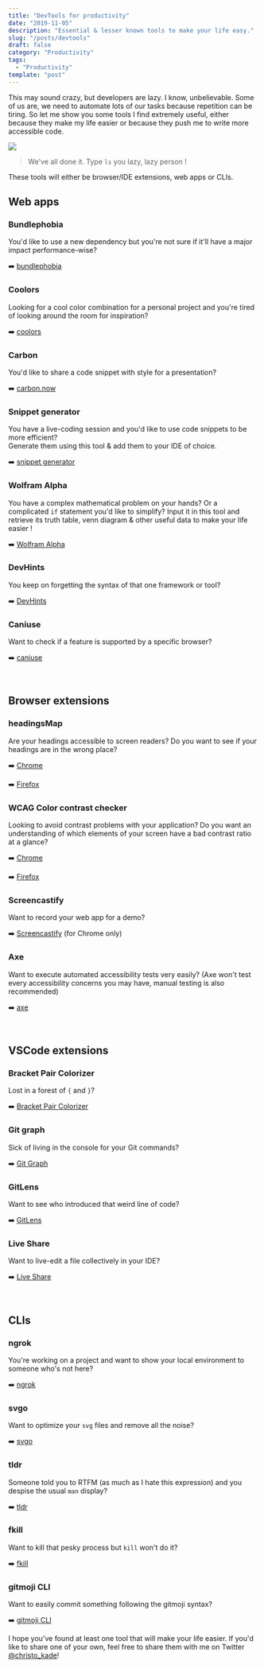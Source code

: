 ```yaml
---
title: "DevTools for productivity"
date: "2019-11-05"
description: "Essential & lesser known tools to make your life easy."
slug: "/posts/devtools"
draft: false
category: "Productivity"
tags:
  - "Productivity"
template: "post"
---
```


This may sound crazy, but developers are lazy. I know, unbelievable. Some of us are, we need to automate lots of our tasks because repetition can be tiring. So let me show you some tools I find extremely useful, either because they make my life easier or because they push me to write more accessible code.

![](https://thepracticaldev.s3.amazonaws.com/i/o3hjup10i1v0gdhnwx6y.gif)

> We've all done it. Type `ls` you lazy, lazy person !

These tools will either be browser/IDE extensions, web apps or CLIs.

## Web apps

### Bundlephobia

You'd like to use a new dependency but you're not sure if it'll have a major impact performance-wise?

➡️ [bundlephobia](https://bundlephobia.com/)

### Coolors

Looking for a cool color combination for a personal project and you're tired of looking around the room for inspiration?

️➡️ [coolors](https://coolors.co/)

### Carbon

You'd like to share a code snippet with style for a presentation? 

➡️ [carbon.now](https://carbon.now.sh/)

### Snippet generator

You have a live-coding session and you'd like to use code snippets to be more efficient?  
Generate them using this tool & add them to your IDE of choice.

➡️ [snippet generator](https://snippet-generator.app/?description=My+snippet&tabtrigger=helloWorld&snippet=%3Cdiv%3E%0A++Hello+World+%21%0A%3C%2Fdiv%3E&mode=vscode)

### Wolfram Alpha

You have a complex mathematical problem on your hands? Or a complicated `if` statement you'd like to simplify? Input it in this tool and retrieve its truth table, venn diagram & other useful data to make your life easier !

➡️ [Wolfram Alpha](https://www.wolframalpha.com/input/?i=a+or+b+and+b+or+c)

### DevHints

You keep on forgetting the syntax of that one framework or tool?

➡️ [DevHints](https://devhints.io)

### Caniuse

Want to check if a feature is supported by a specific browser?

➡️ [caniuse](https://caniuse.com/)

<br>

## Browser extensions

### headingsMap

Are your headings accessible to screen readers? Do you want to see if your headings are in the wrong place? 

➡️ [Chrome](https://chrome.google.com/webstore/detail/headingsmap/flbjommegcjonpdmenkdiocclhjacmbi) 

➡️ [Firefox](https://addons.mozilla.org/en-US/firefox/addon/headingsmap/)

### WCAG Color contrast checker

Looking to avoid contrast problems with your application? Do you want an understanding of which elements of your screen have a bad contrast ratio at a glance? 

➡️ [Chrome](https://chrome.google.com/webstore/detail/wcag-color-contrast-check/plnahcmalebffmaghcpcmpaciebdhgdf?hl=en)

➡️ [Firefox](https://addons.mozilla.org/en-US/firefox/addon/wcag-contrast-checker/)

### Screencastify

Want to record your web app for a demo? 

➡️ [Screencastify](https://www.screencastify.com/) (for Chrome only)

### Axe

Want to execute automated accessibility tests very easily? (Axe won't test every accessibility concerns you may have, manual testing is also recommended)

➡️ [axe](https://www.deque.com/axe/)

<br>  

## VSCode extensions

### Bracket Pair Colorizer

Lost in a forest of `{` and `}`?

➡️ [Bracket Pair Colorizer](https://marketplace.visualstudio.com/items?itemName=CoenraadS.bracket-pair-colorizer-2)

### Git graph

Sick of living in the console for your Git commands?

➡️ [Git Graph](https://marketplace.visualstudio.com/items?itemName=mhutchie.git-graph)

### GitLens

Want to see who introduced that weird line of code?

➡️ [GitLens](https://marketplace.visualstudio.com/items?itemName=eamodio.gitlens)

### Live Share

Want to live-edit a file collectively in your IDE?

➡️ [Live Share](https://marketplace.visualstudio.com/items?itemName=MS-vsliveshare.vsliveshare)

<br>

## CLIs

### ngrok

You're working on a project and want to show your local environment to someone who's not here? 

➡️️ [ngrok](https://ngrok.com/)

### svgo

Want to optimize your `svg` files and remove all the noise?

➡️ [svgo](https://github.com/svg/svgo)


### tldr

Someone told you to RTFM (as much as I hate this expression) and you despise the usual `man` display?

➡️ [tldr](https://tldr.sh/)

### fkill

Want to kill that pesky process but `kill` won't do it?

➡️ [fkill](https://github.com/sindresorhus/fkill-cli)

### gitmoji CLI

Want to easily commit something following the gitmoji syntax?

➡️ [gitmoji CLI](https://github.com/carloscuesta/gitmoji-cli)


I hope you've found at least one tool that will make your life easier.
If you'd like to share one of your own, feel free to share them with me on Twitter [@christo_kade](https://twitter.com/christo_kade)!  
